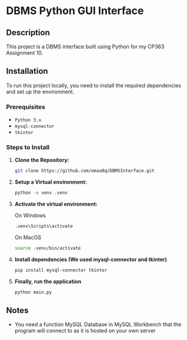 # DBMS Python GUI Interface

## Description

This project is a DBMS interface built using Python for my CP363 Assignment 10.

## Installation

To run this project locally, you need to install the required dependencies and set up the environment.

### Prerequisites
- `Python 3.x`
- `mysql-connector`
- `tkinter`

### Steps to Install

1. **Clone the Repository:**
   ```bash
   git clone https://github.com/emaa0q/DBMSInterface.git
   ```

2. **Setup a Virtual environment:**
   ```bash
   python -m venv .venv
   ```

3. **Activate the virtual environment:**
   
   On Windows
   ```bash
   .venv\Scripts\activate
   ```
   
   On MacOS
   ```bash
   source .venv/bin/activate
   ```

4. **Install dependencies (We used mysql-connector and tkinter)**
   ```bash
   pip install mysql-connector tkinter
   ```

5. **Finally, run the application**
   ```bash
   python main.py
   ```

## Notes
- You need a function MySQL Database in MySQL Workbench that the program will connect to as it is hosted on your own server
